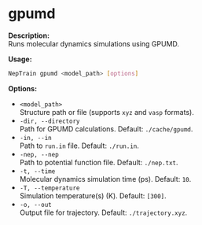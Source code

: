 # gpumd

**Description:**  
Runs molecular dynamics simulations using GPUMD.

**Usage:**  
```bash
NepTrain gpumd <model_path> [options]
```

**Options:**  
- `<model_path>`  
  Structure path or file (supports `xyz` and `vasp` formats).
- `-dir, --directory`  
  Path for GPUMD calculations. Default: `./cache/gpumd`.
- `-in, --in`  
  Path to `run.in` file. Default: `./run.in`.
- `-nep, --nep`  
  Path to potential function file. Default: `./nep.txt`.
- `-t, --time`  
  Molecular dynamics simulation time (ps). Default: `10`.
- `-T, --temperature`  
  Simulation temperature(s) (K). Default: `[300]`.
- `-o, --out`  
  Output file for trajectory. Default: `./trajectory.xyz`.
